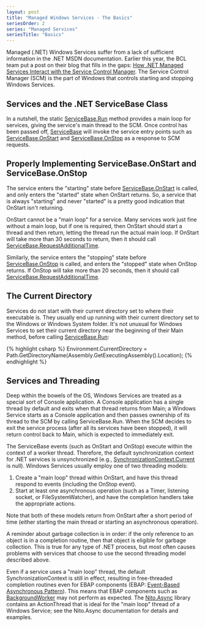```yaml
---
layout: post
title: "Managed Windows Services - The Basics"
seriesOrder: 2
series: "Managed Services"
seriesTitle: "Basics"
---
```

Managed (.NET) Windows Services suffer from a lack of sufficient information in the .NET MSDN documentation. Earlier this year, the BCL team put a post on their blog that fills in the gaps: [How .NET Managed Services Interact with the Service Control Manager](https://web.archive.org/web/20090228182830/http://blogs.msdn.com/bclteam/archive/2009/02/19/in-depth-how-net-managed-services-interact-with-the-servicecontrolmanager-scm-kim-hamilton.aspx). The Service Control Manager (SCM) is the part of Windows that controls starting and stopping Windows Services.

## Services and the .NET ServiceBase Class

In a nutshell, the static [ServiceBase.Run](http://msdn.microsoft.com/en-us/library/system.serviceprocess.servicebase.run.aspx) method provides a main loop for services, giving the service's main thread to the SCM. Once control has been passed off, [ServiceBase](http://msdn.microsoft.com/en-us/library/system.serviceprocess.servicebase.aspx) will invoke the service entry points such as [ServiceBase.OnStart](http://msdn.microsoft.com/en-us/library/system.serviceprocess.servicebase.onstart.aspx) and [ServiceBase.OnStop](http://msdn.microsoft.com/en-us/library/system.serviceprocess.servicebase.onstop.aspx) as a response to SCM requests.

## Properly Implementing ServiceBase.OnStart and ServiceBase.OnStop

The service enters the "starting" state before [ServiceBase.OnStart](http://msdn.microsoft.com/en-us/library/system.serviceprocess.servicebase.onstart.aspx) is called, and only enters the "started" state when OnStart returns. So, a service that is always "starting" and never "started" is a pretty good indication that OnStart isn't returning.

OnStart cannot be a "main loop" for a service. Many services work just fine without a main loop, but if one is required, then OnStart should start a thread and then return, letting the thread run the actual main loop. If OnStart will take more than 30 seconds to return, then it should call [ServiceBase.RequestAdditionalTime](http://msdn.microsoft.com/en-us/library/system.serviceprocess.servicebase.requestadditionaltime.aspx).

Similarly, the service enters the "stopping" state before [ServiceBase.OnStop](http://msdn.microsoft.com/en-us/library/system.serviceprocess.servicebase.onstop.aspx) is called, and enters the "stopped" state when OnStop returns. If OnStop will take more than 20 seconds, then it should call [ServiceBase.RequestAdditionalTime](http://msdn.microsoft.com/en-us/library/system.serviceprocess.servicebase.requestadditionaltime.aspx).

## The Current Directory

Services do not start with their current directory set to where their executable is. They usually end up running with their current directory set to the Windows or Windows System folder. It's not unusual for Windows Services to set their current directory near the beginning of their Main method, before calling [ServiceBase.Run](http://msdn.microsoft.com/en-us/library/system.serviceprocess.servicebase.run.aspx):

{% highlight csharp %}
Environment.CurrentDirectory = Path.GetDirectoryName(Assembly.GetExecutingAssembly().Location);
{% endhighlight %}

## Services and Threading

Deep within the bowels of the OS, Windows Services are treated as a special sort of Console application. A Console application has a single thread by default and exits when that thread returns from Main; a Windows Service starts as a Console application and then passes ownership of its thread to the SCM by calling ServiceBase.Run. When the SCM decides to exit the service process (after all its services have been stopped), it will return control back to Main, which is expected to immediately exit.

The ServiceBase events (such as OnStart and OnStop) execute within the context of a worker thread. Therefore, the default synchronization context for .NET services is unsynchronized (e.g., [SynchronizationContext.Current](http://msdn.microsoft.com/en-us/library/system.threading.synchronizationcontext.current.aspx) is null). Windows Services usually employ one of two threading models:

1. Create a "main loop" thread within OnStart, and have this thread respond to events (including the OnStop event).
1. Start at least one asynchronous operation (such as a Timer, listening socket, or FileSystemWatcher), and have the completion handlers take the appropriate actions.

Note that both of these models return from OnStart after a short period of time (either starting the main thread or starting an asynchronous operation).

A reminder about garbage collection is in order: if the only reference to an object is in a completion routine, then that object is eligible for garbage collection. This is true for any type of .NET process, but most often causes problems with services that choose to use the second threading model described above.

Even if a service uses a "main loop" thread, the default SynchronizationContext is still in effect, resulting in free-threaded completion routines even for EBAP components (EBAP: [Event-Based Asynchronous Pattern](http://msdn.microsoft.com/en-us/library/wewwczdw.aspx)). This means that EBAP components such as [BackgroundWorker](http://msdn.microsoft.com/en-us/library/system.componentmodel.backgroundworker.aspx) may not perform as expected. The [Nito.Async](http://nitoasync.codeplex.com/) library contains an ActionThread that is ideal for the "main loop" thread of a Windows Service; see the Nito.Async documentation for details and examples.

